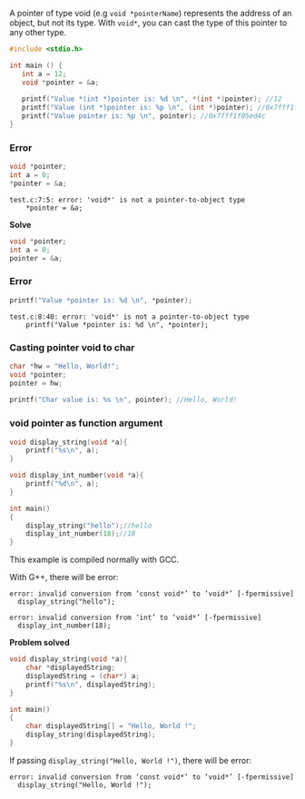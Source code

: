 A pointer of type void (e.g ``void *pointerName``) represents the address of an object,  but not its type. With ``void*``, you can cast the type of this pointer to any other type.

```c
#include <stdio.h>

int main () {
   int a = 12;
   void *pointer = &a;
   
   printf("Value *(int *)pointer is: %d \n", *(int *)pointer); //12
   printf("Value (int *)pointer is: %p \n", (int *)pointer); //0x7fff1f05ed4c
   printf("Value pointer is: %p \n", pointer); //0x7fff1f05ed4c
}
```

### Error

```c
void *pointer;
int a = 0;
*pointer = &a;
```
```
test.c:7:5: error: 'void*' is not a pointer-to-object type
    *pointer = &a;
```
**Solve**

```c
void *pointer;
int a = 0;
pointer = &a;
```

### Error

```c
printf("Value *pointer is: %d \n", *pointer);
```

```
test.c:8:40: error: 'void*' is not a pointer-to-object type
    printf("Value *pointer is: %d \n", *pointer);
```

### Casting pointer void to char

```c
char *hw = "Hello, World!";
void *pointer;
pointer = hw;
   
printf("Char value is: %s \n", pointer); //Hello, World!
```

### void pointer as function argument

```c
void display_string(void *a){
	printf("%s\n", a);
}

void display_int_number(void *a){
	printf("%d\n", a);
}

int main()
{  
	display_string("hello");//hello
	display_int_number(18);//18
}
```

This example is compiled normally with GCC. 

With G++, there will be error:

```
error: invalid conversion from ‘const void*’ to ‘void*’ [-fpermissive]
  display_string("hello");

error: invalid conversion from ‘int’ to ‘void*’ [-fpermissive]
  display_int_number(18);
```

**Problem solved**

```c
void display_string(void *a){
	char *displayedString;
	displayedString = (char*) a;
	printf("%s\n", displayedString);
}

int main()
{  
	char displayedString[] = "Hello, World !";
	display_string(displayedString);
}
```

If passing ``display_string("Hello, World !")``, there will be error:

```
error: invalid conversion from ‘const void*’ to ‘void*’ [-fpermissive]
  display_string("Hello, World !");
```